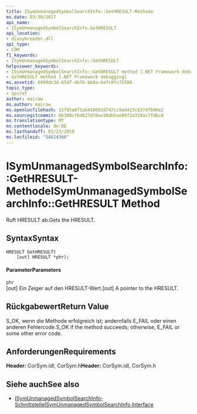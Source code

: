 ```yaml
---
title: ISymUnmanagedSymbolSearchInfo::GetHRESULT-Methode
ms.date: 03/30/2017
api_name:
- ISymUnmanagedSymbolSearchInfo.GetHRESULT
api_location:
- diasymreader.dll
api_type:
- COM
f1_keywords:
- ISymUnmanagedSymbolSearchInfo::GetHRESULT
helpviewer_keywords:
- ISymUnmanagedSymbolSearchInfo::GetHRESULT method [.NET Framework debugging]
- GetHRESULT method [.NET Framework debugging]
ms.assetid: 6999dc3d-65d7-4bf6-bb0a-6efc0fc72588
topic_type:
- apiref
author: mairaw
ms.author: mairaw
ms.openlocfilehash: 15f85a6f5ab418692d747cc9ad415c637d7b96e2
ms.sourcegitcommit: 6b308cf6d627d78ee36dbbae8972a310ac7fd6c8
ms.translationtype: MT
ms.contentlocale: de-DE
ms.lasthandoff: 01/23/2019
ms.locfileid: "54614366"
---
```

# <a name="isymunmanagedsymbolsearchinfogethresult-method"></a><span data-ttu-id="a264e-102">ISymUnmanagedSymbolSearchInfo::GetHRESULT-Methode</span><span class="sxs-lookup"><span data-stu-id="a264e-102">ISymUnmanagedSymbolSearchInfo::GetHRESULT Method</span></span>
<span data-ttu-id="a264e-103">Ruft HRESULT ab.</span><span class="sxs-lookup"><span data-stu-id="a264e-103">Gets the HRESULT.</span></span>  
  
## <a name="syntax"></a><span data-ttu-id="a264e-104">Syntax</span><span class="sxs-lookup"><span data-stu-id="a264e-104">Syntax</span></span>  
  
```  
HRESULT GetHRESULT(  
    [out] HRESULT *phr);  
```  
  
#### <a name="parameters"></a><span data-ttu-id="a264e-105">Parameter</span><span class="sxs-lookup"><span data-stu-id="a264e-105">Parameters</span></span>  
 `phr`  
 <span data-ttu-id="a264e-106">[out] Ein Zeiger auf den HRESULT-Wert.</span><span class="sxs-lookup"><span data-stu-id="a264e-106">[out] A pointer to the HRESULT.</span></span>  
  
## <a name="return-value"></a><span data-ttu-id="a264e-107">Rückgabewert</span><span class="sxs-lookup"><span data-stu-id="a264e-107">Return Value</span></span>  
 <span data-ttu-id="a264e-108">S_OK, wenn die Methode erfolgreich ist; andernfalls E_FAIL oder einen anderen Fehlercode.</span><span class="sxs-lookup"><span data-stu-id="a264e-108">S_OK if the method succeeds; otherwise, E_FAIL or some other error code.</span></span>  
  
## <a name="requirements"></a><span data-ttu-id="a264e-109">Anforderungen</span><span class="sxs-lookup"><span data-stu-id="a264e-109">Requirements</span></span>  
 <span data-ttu-id="a264e-110">**Header:** CorSym.idl, CorSym.h</span><span class="sxs-lookup"><span data-stu-id="a264e-110">**Header:** CorSym.idl, CorSym.h</span></span>  
  
## <a name="see-also"></a><span data-ttu-id="a264e-111">Siehe auch</span><span class="sxs-lookup"><span data-stu-id="a264e-111">See also</span></span>
- [<span data-ttu-id="a264e-112">ISymUnmanagedSymbolSearchInfo-Schnittstelle</span><span class="sxs-lookup"><span data-stu-id="a264e-112">ISymUnmanagedSymbolSearchInfo Interface</span></span>](../../../../docs/framework/unmanaged-api/diagnostics/isymunmanagedsymbolsearchinfo-interface.md)
